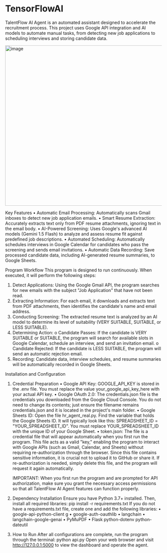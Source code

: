# TensorFlowAI
TalentFlow AI Agent is an automated assistant designed to accelerate the recruitment process. This project uses Google API integration and AI models to automate manual tasks, from detecting new job applications to scheduling interviews and storing candidate data.

<img width="940" height="515" alt="image" src="https://github.com/user-attachments/assets/eb9eaf9c-6460-48ef-a583-493d9536f46b" />

Key Features
•	Automatic Email Processing: Automatically scans Gmail inboxes to detect new job application emails.
•	Smart Resume Extraction: Accurately extracts text only from PDF resume attachments, ignoring text in the email body.
•	AI-Powered Screening: Uses Google's advanced AI models (Gemini 1.5 Flash) to analyze and assess resume fit against predefined job descriptions.
•	Automated Scheduling: Automatically schedules interviews in Google Calendar for candidates who pass the screening and sends email invitations.
•	Automatic Data Recording: Save processed candidate data, including AI-generated resume summaries, to Google Sheets.

Program Workflow
This program is designed to run continuously. When executed, it will perform the following steps:
1.	Detect Applications: Using the Google Gmail API, the program searches for new emails with the subject "Job Application" that have not been read.
2.	Extracting Information: For each email, it downloads and extracts text from PDF attachments, then identifies the candidate's name and email address.
3.	Conducting Screening: The extracted resume text is analyzed by an AI model to determine its level of suitability (VERY SUITABLE, SUITABLE, or LESS SUITABLE).
4.	Determining Action:
o	Candidate Passes: If the candidate is VERY SUITABLE or SUITABLE, the program will search for available slots in Google Calendar, schedule an interview, and send an invitation email.
o	Candidate Rejected: If the candidate is LESS SUITABLE, the program will send an automatic rejection email.
5.	Recording: Candidate data, interview schedules, and resume summaries will be automatically recorded in Google Sheets.

Installation and Configuration
1.	Credential Preparation
    •	Google API Key: GOOGLE_API_KEY is stored in the .env file. You must replace the value your_google_api_key_here with your actual API key.
    •	Google OAuth 2.0: The credentials.json file is the credentials you downloaded from the Google Cloud Console. You do not need to change its contents; just ensure the filename remains        credentials.json and it is located in the project's main folder.
    •	Google Sheets ID: Open the file hr_agent_real.py. Find the variable that holds the Google Sheets ID. It will typically look like this: SPREADSHEET_ID = "YOUR_SPREADSHEET_ID". You           must replace YOUR_SPREADSHEET_ID with the unique ID of your Google Sheet.
    •	token.json: The file  is a credential file that will appear automatically when you first run the program. This file acts as a valid "key," enabling the program to interact with             Google APIs (such as Gmail, Calendar, and Sheets) without requiring re-authorization through the browser. Since this file contains sensitive information, it is crucial not to upload        it to GitHub or share it. If re-authorization is needed, simply delete this file, and the program will request it again automatically.

  	 IMPORTANT: When you first run the program and are prompted for API authorization, make sure you grant the necessary access permissions so that all TalentFlow AI Agent features can          function properly.
2.	Dependency Installation
    Ensure you have Python 3.7+ installed. Then, install all required libraries:
                                                                                pip install -r requirements.txt
    If you do not have a requirements.txt file, create one and add the following libraries:
    •	google-api-python-client g
    •	google-auth-oauthlib
    •	langchain
    •	langchain-google-genai
    •	PyMuPDF
    •	Flask python-dotenv python-dateutil

3.	How to Run
    After all configurations are complete, run the program through the terminal:
                                                                                            python api.py
    Open your web browser and visit http://127.0.0.1:5000 to view the dashboard
    and operate the agent.
